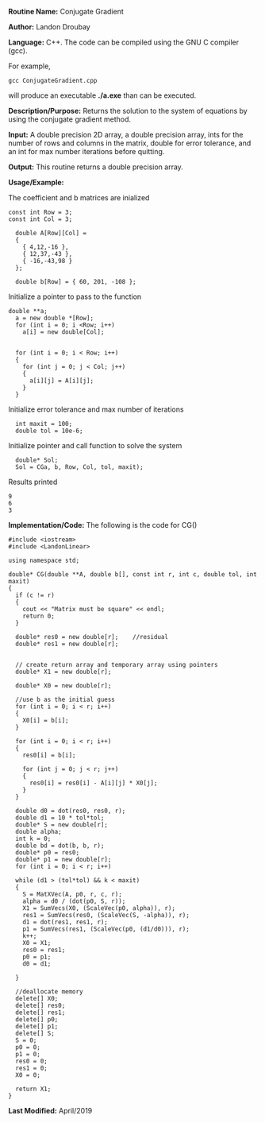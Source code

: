 **Routine Name:**           Conjugate Gradient

**Author:** Landon Droubay

**Language:** C++. The code can be compiled using the GNU C compiler (gcc).

For example,

    gcc ConjugateGradient.cpp

will produce an executable **./a.exe** than can be executed. 

**Description/Purpose:** Returns the solution to the system of equations by using the conjugate gradient method.

**Input:** A double precision 2D array, a double precision array, ints for the number of rows and columns
in the matrix, double for error tolerance, and an int for max number iterations before quitting.

**Output:** This routine returns a double precision array.

**Usage/Example:**

The coefficient and b matrices are inialized

```c_cpp
const int Row = 3;
const int Col = 3;

  double A[Row][Col] =
  {
    { 4,12,-16 },
    { 12,37,-43 },
    { -16,-43,98 }
  };
  
  double b[Row] = { 60, 201, -108 };
```

Initialize a pointer to pass to the function

```c_cpp
double **a;
  a = new double *[Row];
  for (int i = 0; i <Row; i++)
    a[i] = new double[Col];


  for (int i = 0; i < Row; i++)
  {
    for (int j = 0; j < Col; j++)
    {
      a[i][j] = A[i][j];
    }
  }
```

Initialize error tolerance and max number of iterations
```c_cpp
  int maxit = 100;
  double tol = 10e-6;
```

Initialize pointer and call function to solve the system

```c_cpp
  double* Sol;
  Sol = CGa, b, Row, Col, tol, maxit);
```

Results printed

```c_cpp
9
6
3
```


**Implementation/Code:** The following is the code for CG()

```c_cpp
#include <iostream>
#include <LandonLinear>

using namespace std;

double* CG(double **A, double b[], const int r, int c, double tol, int maxit)
{
  if (c != r)
  {
    cout << "Matrix must be square" << endl;
    return 0;
  }

  double* res0 = new double[r];    //residual
  double* res1 = new double[r];
  

  // create return array and temporary array using pointers
  double* X1 = new double[r];

  double* X0 = new double[r];

  //use b as the initial guess
  for (int i = 0; i < r; i++)
  {
    X0[i] = b[i];
  }

  for (int i = 0; i < r; i++)
  {
    res0[i] = b[i];

    for (int j = 0; j < r; j++)
    {
      res0[i] = res0[i] - A[i][j] * X0[j];
    }
  }
  
  double d0 = dot(res0, res0, r);
  double d1 = 10 * tol*tol;
  double* S = new double[r];
  double alpha;
  int k = 0;
  double bd = dot(b, b, r);
  double* p0 = res0;
  double* p1 = new double[r];
  for (int i = 0; i < r; i++)
 
  while (d1 > (tol*tol) && k < maxit)
  {
    S = MatXVec(A, p0, r, c, r);
    alpha = d0 / (dot(p0, S, r));
    X1 = SumVecs(X0, (ScaleVec(p0, alpha)), r);
    res1 = SumVecs(res0, (ScaleVec(S, -alpha)), r);
    d1 = dot(res1, res1, r);
    p1 = SumVecs(res1, (ScaleVec(p0, (d1/d0))), r);
    k++;
    X0 = X1;
    res0 = res1;
    p0 = p1;
    d0 = d1;

  }

  //deallocate memory
  delete[] X0;
  delete[] res0;
  delete[] res1;
  delete[] p0;
  delete[] p1;
  delete[] S;
  S = 0;
  p0 = 0;
  p1 = 0;
  res0 = 0;
  res1 = 0;
  X0 = 0;

  return X1;
}
```

**Last Modified:** April/2019


